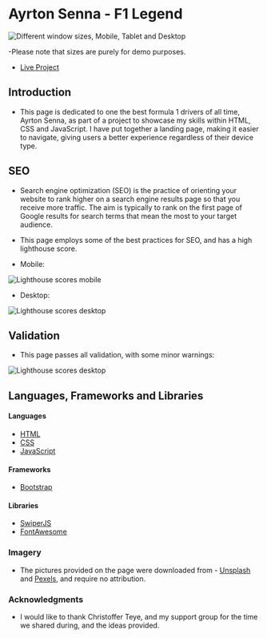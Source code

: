 # Ayrton Senna - F1 Legend

![Different window sizes, Mobile, Tablet and Desktop](https://res.cloudinary.com/frank2021/image/upload/v1665056001/portfolio/hyper_models_white_rjjyhu.png)

-Please note that sizes are purely for demo purposes.

- [Live Project](https://quiet-twilight-401223.netlify.app/)

## Introduction

- This page is dedicated to one the best formula 1 drivers of all time, Ayrton Senna, as part of a project to showcase my skills within HTML, CSS and JavaScript.
  I have put together a landing page, making it easier to navigate, giving users a better experience regardless of their device type.

## SEO

- Search engine optimization (SEO) is the practice of orienting your website to rank higher on a search engine results page so that you receive more traffic. The aim is typically to rank on the first page of Google results for search terms that mean the most to your target audience.

- This page employs some of the best practices for SEO, and has a high lighthouse score.

- Mobile:

![Lighthouse scores mobile](https://res.cloudinary.com/frank2021/image/upload/v1665745711/portfolio/lighthouse_mobile_kbwxwz.png)

- Desktop:

![Lighthouse scores desktop](https://res.cloudinary.com/frank2021/image/upload/v1665745711/portfolio/lighthouse_desktop_xsvwnc.png)

## Validation

- This page passes all validation, with some minor warnings:

![Lighthouse scores desktop](https://res.cloudinary.com/frank2021/image/upload/v1665085126/portfolio/validation_hdxbit.png)

## Languages, Frameworks and Libraries

#### Languages

- [HTML](https://en.wikipedia.org/wiki/HTML)
- [CSS](https://en.wikipedia.org/wiki/CSS)
- [JavaScript](https://en.wikipedia.org/wiki/JavaScript)

#### Frameworks

- [Bootstrap](https://getbootstrap.com/)

#### Libraries

- [SwiperJS](https://swiperjs.com/)
- [FontAwesome](https://fontawesome.com/)

### Imagery

- The pictures provided on the page were downloaded from - [Unsplash](https://unsplash.com/)
  and [Pexels](https://pexels.com/), and require no attribution.

### Acknowledgments

- I would like to thank Christoffer Teye, and my support group for the time we shared during, and the ideas provided.
